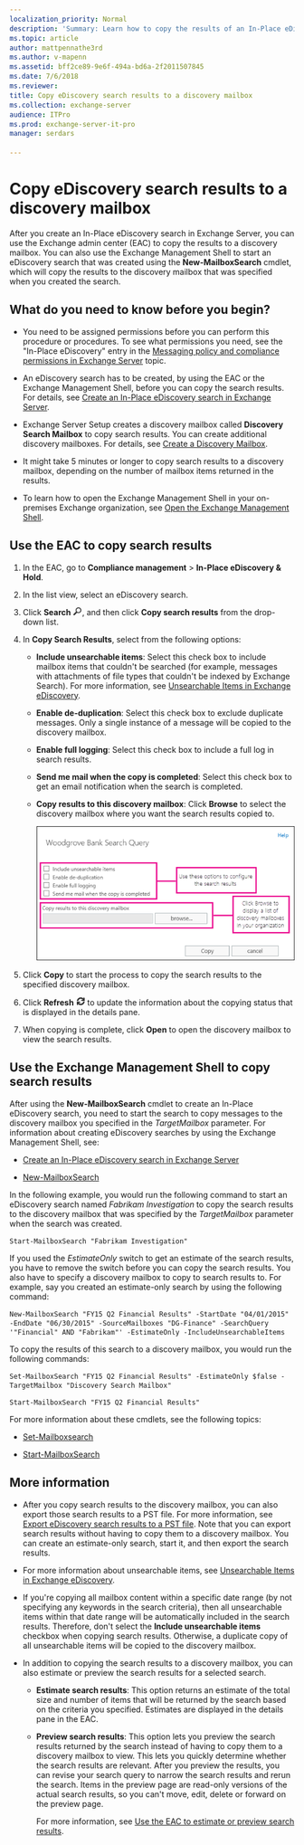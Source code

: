 ```yaml
---
localization_priority: Normal
description: 'Summary: Learn how to copy the results of an In-Place eDiscovery search to a discovery mailbox in Exchange Server 2016 and Exchange Server 2019.'
ms.topic: article
author: mattpennathe3rd
ms.author: v-mapenn
ms.assetid: bff2ce89-9e6f-494a-bd6a-2f2011507845
ms.date: 7/6/2018
ms.reviewer:
title: Copy eDiscovery search results to a discovery mailbox
ms.collection: exchange-server
audience: ITPro
ms.prod: exchange-server-it-pro
manager: serdars

---
```


# Copy eDiscovery search results to a discovery mailbox

After you create an In-Place eDiscovery search in Exchange Server, you can use the Exchange admin center (EAC) to copy the results to a discovery mailbox. You can also use the Exchange Management Shell to start an eDiscovery search that was created using the **New-MailboxSearch** cmdlet, which will copy the results to the discovery mailbox that was specified when you created the search.

## What do you need to know before you begin?

- You need to be assigned permissions before you can perform this procedure or procedures. To see what permissions you need, see the "In-Place eDiscovery" entry in the [Messaging policy and compliance permissions in Exchange Server](../../permissions/feature-permissions/policy-and-compliance-permissions.md) topic.

- An eDiscovery search has to be created, by using the EAC or the Exchange Management Shell, before you can copy the search results. For details, see [Create an In-Place eDiscovery search in Exchange Server](create-searches.md).

- Exchange Server Setup creates a discovery mailbox called **Discovery Search Mailbox** to copy search results. You can create additional discovery mailboxes. For details, see [Create a Discovery Mailbox](https://technet.microsoft.com/library/bc20285d-35e2-4e49-9bd3-38abf96114ba.aspx).

- It might take 5 minutes or longer to copy search results to a discovery mailbox, depending on the number of mailbox items returned in the results.

- To learn how to open the Exchange Management Shell in your on-premises Exchange organization, see [Open the Exchange Management Shell](https://docs.microsoft.com/powershell/exchange/exchange-server/open-the-exchange-management-shell).

## Use the EAC to copy search results

1. In the EAC, go to **Compliance management** \> **In-Place eDiscovery & Hold**.

2. In the list view, select an eDiscovery search.

3. Click **Search** ![Search icon](../../media/ITPro_EAC_.png), and then click **Copy search results** from the drop-down list.

4. In **Copy Search Results**, select from the following options:

   - **Include unsearchable items**: Select this check box to include mailbox items that couldn't be searched (for example, messages with attachments of file types that couldn't be indexed by Exchange Search). For more information, see [Unsearchable Items in Exchange eDiscovery](https://technet.microsoft.com/library/32550081-9af9-474b-ae7b-28f1e68cad41.aspx).

   - **Enable de-duplication**: Select this check box to exclude duplicate messages. Only a single instance of a message will be copied to the discovery mailbox.

   - **Enable full logging**: Select this check box to include a full log in search results.

   - **Send me mail when the copy is completed**: Select this check box to get an email notification when the search is completed.

   - **Copy results to this discovery mailbox**: Click **Browse** to select the discovery mailbox where you want the search results copied to.

     ![Copy Search Results](../../media/TA_MRM_CopySearchResults.gif)

5. Click **Copy** to start the process to copy the search results to the specified discovery mailbox.

6. Click **Refresh** ![Refresh icon](../../media/ITPro_EAC_RefreshIcon.png) to update the information about the copying status that is displayed in the details pane.

7. When copying is complete, click **Open** to open the discovery mailbox to view the search results.

## Use the Exchange Management Shell to copy search results

After using the **New-MailboxSearch** cmdlet to create an In-Place eDiscovery search, you need to start the search to copy messages to the discovery mailbox you specified in the _TargetMailbox_ parameter. For information about creating eDiscovery searches by using the Exchange Management Shell, see:

- [Create an In-Place eDiscovery search in Exchange Server](create-searches.md)

- [New-MailboxSearch](https://technet.microsoft.com/library/74303b47-bb49-407c-a43b-590356eae35c.aspx)

In the following example, you would run the following command to start an eDiscovery search named *Fabrikam Investigation* to copy the search results to the discovery mailbox that was specified by the _TargetMailbox_ parameter when the search was created.

```
Start-MailboxSearch "Fabrikam Investigation"
```

If you used the _EstimateOnly_ switch to get an estimate of the search results, you have to remove the switch before you can copy the search results. You also have to specify a discovery mailbox to copy to search results to. For example, say you created an estimate-only search by using the following command:

```
New-MailboxSearch "FY15 Q2 Financial Results" -StartDate "04/01/2015" -EndDate "06/30/2015" -SourceMailboxes "DG-Finance" -SearchQuery '"Financial" AND "Fabrikam"' -EstimateOnly -IncludeUnsearchableItems

```

To copy the results of this search to a discovery mailbox, you would run the following commands:

```
Set-MailboxSearch "FY15 Q2 Financial Results" -EstimateOnly $false -TargetMailbox "Discovery Search Mailbox"
```

```
Start-MailboxSearch "FY15 Q2 Financial Results"
```

For more information about these cmdlets, see the following topics:

- [Set-Mailboxsearch](https://technet.microsoft.com/library/23201ff0-e30a-4efd-9384-ab0af5815701.aspx)

- [Start-MailboxSearch](https://technet.microsoft.com/library/f0c4e047-7eca-4310-bfad-1ecfe1420ceb.aspx)

## More information

- After you copy search results to the discovery mailbox, you can also export those search results to a PST file. For more information, see [Export eDiscovery search results to a PST file](export-results-to-pst.md). Note that you can export search results without having to copy them to a discovery mailbox. You can create an estimate-only search, start it, and then export the search results.

- For more information about unsearchable items, see [Unsearchable Items in Exchange eDiscovery](https://technet.microsoft.com/library/32550081-9af9-474b-ae7b-28f1e68cad41.aspx).

- If you're copying all mailbox content within a specific date range (by not specifying any keywords in the search criteria), then all unsearchable items within that date range will be automatically included in the search results. Therefore, don't select the **Include unsearchable items** checkbox when copying search results. Otherwise, a duplicate copy of all unsearchable items will be copied to the discovery mailbox.

- In addition to copying the search results to a discovery mailbox, you can also estimate or preview the search results for a selected search.

  - **Estimate search results**: This option returns an estimate of the total size and number of items that will be returned by the search based on the criteria you specified. Estimates are displayed in the details pane in the EAC.

  - **Preview search results**: This option lets you preview the search results returned by the search instead of having to copy them to a discovery mailbox to view. This lets you quickly determine whether the search results are relevant. After you preview the results, you can revise your search query to narrow the search results and rerun the search. Items in the preview page are read-only versions of the actual search results, so you can't move, edit, delete or forward on the preview page.

    For more information, see [Use the EAC to estimate or preview search results](create-searches.md#use-the-eac-to-estimate-or-preview-search-results).
